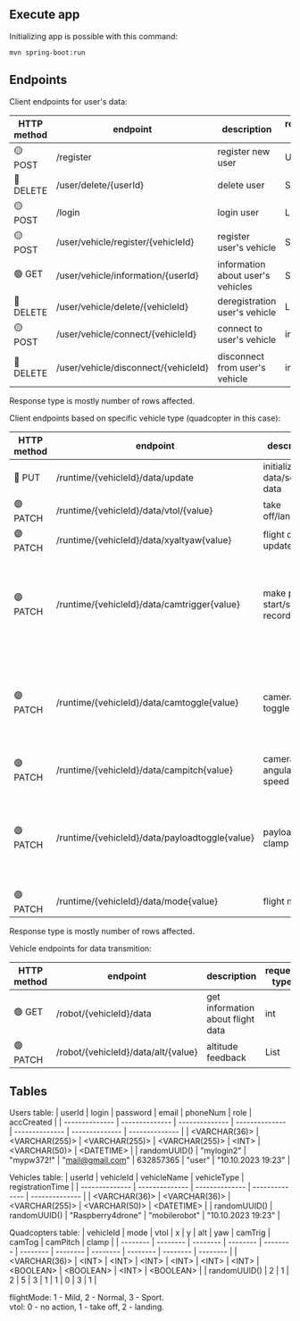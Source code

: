 ## Execute app

Initializing app is possible with this command:
```
mvn spring-boot:run
```

## Endpoints

Client endpoints for user's data:

| HTTP method | endpoint | description | request type | response type |
| -------------- | -------------- | -------------- | -------------- | -------------- |
| :yellow_circle: POST | /register | register new user | User | int |
| :red_circle: DELETE | /user/delete/{userId} | delete user | String | int |
| :yellow_circle: POST | /login | login user | List<String> | String |
| :yellow_circle: POST | /user/vehicle/register/{vehicleId} | register user's vehicle | String | int |
| :green_circle: GET | /user/vehicle/information/{userId} | information about user's vehicles | String | List<Vehicle> |
| :red_circle: DELETE | /user/vehicle/delete/{vehicleId} | deregistration user's vehicle | List<String> | int |
| :yellow_circle: POST | /user/vehicle/connect/{vehicleId} | connect to user's vehicle | int | int |
| :red_circle: DELETE | /user/vehicle/disconnect/{vehicleId} | disconnect from user's vehicle | int | int |

Response type is mostly number of rows affected. 

Client endpoints based on specific vehicle type (quadcopter in this case):

| HTTP method | endpoint | description | request type | response type |
| -------------- | -------------- | -------------- | -------------- | -------------- |
| :large_blue_circle: PUT | /runtime/{vehicleId}/data/update | initialize data/send all data | List<int> | int |
| :purple_circle: PATCH | /runtime/{vehicleId}/data/vtol/{value} | take off/landing | List<int> | int |
| :purple_circle: PATCH | /runtime/{vehicleId}/data/xyaltyaw{value}  | flight data update | List<int> | int |
| :purple_circle: PATCH | /runtime/{vehicleId}/data/camtrigger{value}  | make photo, start/stop recording | List<Object> | int |
| :purple_circle: PATCH | /runtime/{vehicleId}/data/camtoggle{value}  | camera/video toggle | List<Object> | int |
| :purple_circle: PATCH | /runtime/{vehicleId}/data/campitch{value}  | camera pitch angular speed | List<int> | int |
| :purple_circle: PATCH | /runtime/{vehicleId}/data/payloadtoggle{value}  | payload clamp on/off | List<Object> | int |
| :purple_circle: PATCH | /runtime/{vehicleId}/data/mode{value}  | flight mode | List<int> | int |

Response type is mostly number of rows affected. 

Vehicle endpoints for data transmition:

| HTTP method | endpoint | description | request type | response type |
| -------------- | -------------- | -------------- | -------------- | -------------- |
| :green_circle: GET | /robot/{vehicleId}/data | get information about flight data | int | List |
| :purple_circle: PATCH | /robot/{vehicleId}/data/alt/{value} | altitude feedback | List<int> | null |

## Tables

Users table:
| userId | login | password | email | phoneNum | role | accCreated |
| -------------- | -------------- | -------------- | -------------- | -------------- | -------------- | -------------- |
| &lt;VARCHAR(36)&gt; | &lt;VARCHAR(255)&gt; | &lt;VARCHAR(255)&gt; | &lt;VARCHAR(255)&gt; | &lt;INT&gt; | &lt;VARCHAR(50)&gt; | &lt;DATETIME&gt; |
| randomUUID()  | "mylogin2" | "mypw372!" | "mail@gmail.com" | 632857365 | "user" | "10.10.2023 19:23" |

Vehicles table:
| userId | vehicleId | vehicleName | vehicleType | registrationTime |
| -------------- | -------------- | -------------- | -------------- | -------------- |
| &lt;VARCHAR(36)&gt;  | &lt;VARCHAR(36)&gt; | &lt;VARCHAR(255)&gt; | &lt;VARCHAR(50)&gt; | &lt;DATETIME&gt; |
| randomUUID()  | randomUUID() | "Raspberry4drone" | "mobilerobot" | "10.10.2023 19:23" |

Quadcopters table:
| vehicleId | mode | vtol | x | y | alt | yaw | camTrig | camTog | camPitch | clamp |
| -------- | -------- | -------- | -------- | -------- | -------- | -------- | -------- | -------- | -------- | -------- |
| &lt;VARCHAR(36)&gt; | &lt;INT&gt; | &lt;INT&gt; | &lt;INT&gt; | &lt;INT&gt; | &lt;INT&gt; | &lt;INT&gt; | &lt;BOOLEAN&gt; | &lt;BOOLEAN&gt; | &lt;INT&gt; | &lt;BOOLEAN&gt; |
| randomUUID() | 2 | 1 | 2 | 5 | 3 | 1 | 1 | 0 | 3 | 1 |

flightMode: 1 - Mild, 2 - Normal, 3 - Sport.   
vtol: 0 - no action, 1 - take off, 2 - landing.
